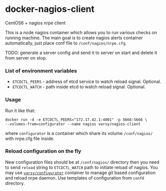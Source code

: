 docker-nagios-client
======================

CentOS6 + nagios nrpe client

This is a node nagios container which allows you to run various checks on
running machine. The main goal is to create nagios alerts container
automatically, just place conf file to `/conf/nagios/nrpe.cfg`.

TODO: generate a server config and send it to server on start and delete it
from server on stop.

### List of environment variables

* `ETCDCTL_PEERS` - address of etcd service to watch reload signal. Optional.
* `ETCDCTL_WATCH` - path inside etcd to watch reload signal. Optional.

### Usage

Run it like that:

```
docker run -d -e ETCDCTL_PEERS="172.17.42.1:4001" -p 5666:5666 \
--volumes-from=configurator --name nagios varsy/nagios-client
```
where `configurator` is a container which share its volume `/conf/nagios/` with
nrpe.cfg file inside. 

### Reload configuration on the fly

New configuration files should be at `/conf/nagios/` directory then you need to send `reload` string to `ETCDCTL_WATCH` path to initiate reload of nagios.
You may use [`varsy/configurator`](https://registry.hub.docker.com/u/varsy/configurator/) container to manage git based configuration and reload nrpe daemon.
Use templates of configuration from `confd` directory.
